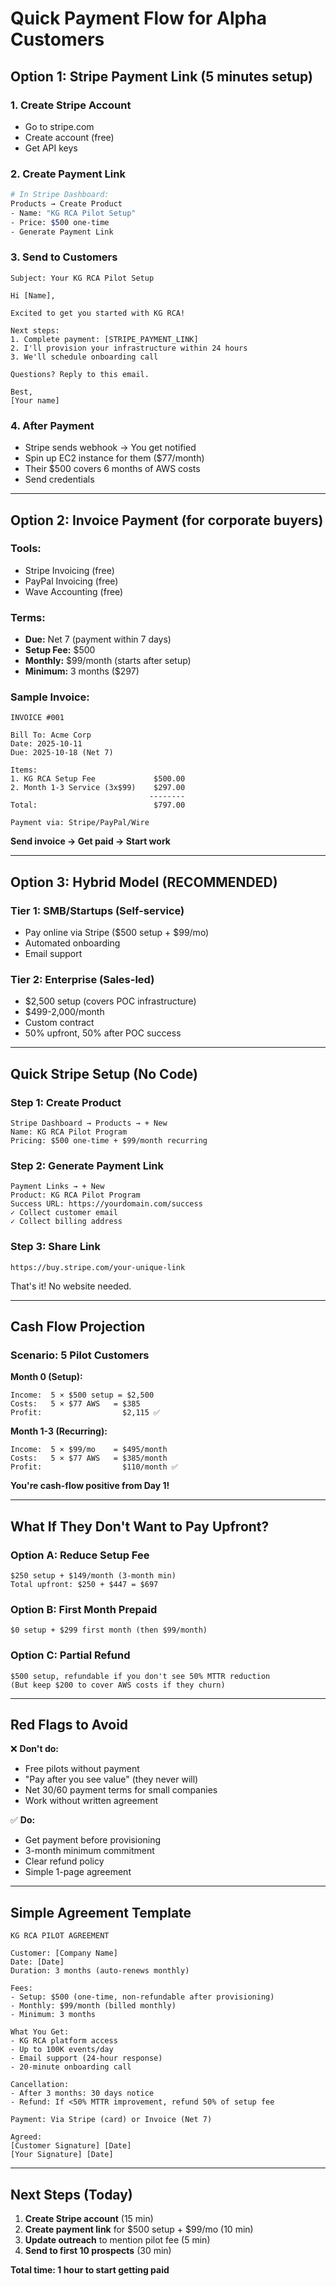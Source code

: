 # Quick Payment Flow for Alpha Customers

## Option 1: Stripe Payment Link (5 minutes setup)

### 1. Create Stripe Account
- Go to stripe.com
- Create account (free)
- Get API keys

### 2. Create Payment Link
```bash
# In Stripe Dashboard:
Products → Create Product
- Name: "KG RCA Pilot Setup"
- Price: $500 one-time
- Generate Payment Link
```

### 3. Send to Customers
```
Subject: Your KG RCA Pilot Setup

Hi [Name],

Excited to get you started with KG RCA!

Next steps:
1. Complete payment: [STRIPE_PAYMENT_LINK]
2. I'll provision your infrastructure within 24 hours
3. We'll schedule onboarding call

Questions? Reply to this email.

Best,
[Your name]
```

### 4. After Payment
- Stripe sends webhook → You get notified
- Spin up EC2 instance for them ($77/month)
- Their $500 covers 6 months of AWS costs
- Send credentials

---

## Option 2: Invoice Payment (for corporate buyers)

### Tools:
- Stripe Invoicing (free)
- PayPal Invoicing (free)
- Wave Accounting (free)

### Terms:
- **Due:** Net 7 (payment within 7 days)
- **Setup Fee:** $500
- **Monthly:** $99/month (starts after setup)
- **Minimum:** 3 months ($297)

### Sample Invoice:
```
INVOICE #001

Bill To: Acme Corp
Date: 2025-10-11
Due: 2025-10-18 (Net 7)

Items:
1. KG RCA Setup Fee             $500.00
2. Month 1-3 Service (3x$99)    $297.00
                               --------
Total:                          $797.00

Payment via: Stripe/PayPal/Wire
```

**Send invoice → Get paid → Start work**

---

## Option 3: Hybrid Model (RECOMMENDED)

### Tier 1: SMB/Startups (Self-service)
- Pay online via Stripe ($500 setup + $99/mo)
- Automated onboarding
- Email support

### Tier 2: Enterprise (Sales-led)
- $2,500 setup (covers POC infrastructure)
- $499-2,000/month
- Custom contract
- 50% upfront, 50% after POC success

---

## Quick Stripe Setup (No Code)

### Step 1: Create Product
```
Stripe Dashboard → Products → + New
Name: KG RCA Pilot Program
Pricing: $500 one-time + $99/month recurring
```

### Step 2: Generate Payment Link
```
Payment Links → + New
Product: KG RCA Pilot Program
Success URL: https://yourdomain.com/success
✓ Collect customer email
✓ Collect billing address
```

### Step 3: Share Link
```
https://buy.stripe.com/your-unique-link
```

That's it! No website needed.

---

## Cash Flow Projection

### Scenario: 5 Pilot Customers

**Month 0 (Setup):**
```
Income:  5 × $500 setup = $2,500
Costs:   5 × $77 AWS   = $385
Profit:                  $2,115 ✅
```

**Month 1-3 (Recurring):**
```
Income:  5 × $99/mo    = $495/month
Costs:   5 × $77 AWS   = $385/month
Profit:                  $110/month ✅
```

**You're cash-flow positive from Day 1!**

---

## What If They Don't Want to Pay Upfront?

### Option A: Reduce Setup Fee
```
$250 setup + $149/month (3-month min)
Total upfront: $250 + $447 = $697
```

### Option B: First Month Prepaid
```
$0 setup + $299 first month (then $99/month)
```

### Option C: Partial Refund
```
$500 setup, refundable if you don't see 50% MTTR reduction
(But keep $200 to cover AWS costs if they churn)
```

---

## Red Flags to Avoid

❌ **Don't do:**
- Free pilots without payment
- "Pay after you see value" (they never will)
- Net 30/60 payment terms for small companies
- Work without written agreement

✅ **Do:**
- Get payment before provisioning
- 3-month minimum commitment
- Clear refund policy
- Simple 1-page agreement

---

## Simple Agreement Template

```
KG RCA PILOT AGREEMENT

Customer: [Company Name]
Date: [Date]
Duration: 3 months (auto-renews monthly)

Fees:
- Setup: $500 (one-time, non-refundable after provisioning)
- Monthly: $99/month (billed monthly)
- Minimum: 3 months

What You Get:
- KG RCA platform access
- Up to 100K events/day
- Email support (24-hour response)
- 20-minute onboarding call

Cancellation:
- After 3 months: 30 days notice
- Refund: If <50% MTTR improvement, refund 50% of setup fee

Payment: Via Stripe (card) or Invoice (Net 7)

Agreed:
[Customer Signature] [Date]
[Your Signature] [Date]
```

---

## Next Steps (Today)

1. **Create Stripe account** (15 min)
2. **Create payment link** for $500 setup + $99/mo (10 min)
3. **Update outreach** to mention pilot fee (5 min)
4. **Send to first 10 prospects** (30 min)

**Total time: 1 hour to start getting paid**
